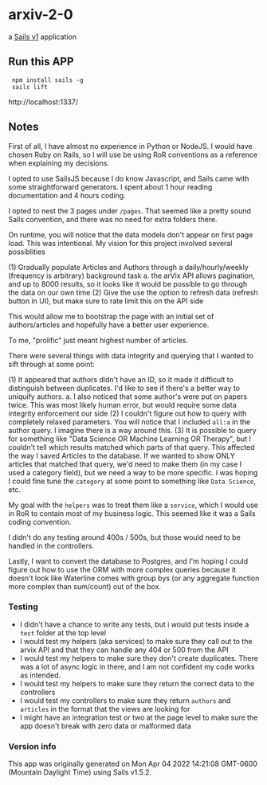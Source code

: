 # arxiv-2-0

a [Sails v1](https://sailsjs.com) application

## Run this APP

```
 npm install sails -g
 sails lift

```

http://localhost:1337/

## Notes

First of all, I have almost no experience in Python or NodeJS. I would have chosen Ruby on Rails, so I will use be using RoR conventions as a reference when explaining my decisions.

I opted to use SailsJS because I do know Javascript, and Sails came with some straightforward generators. I spent about 1 hour reading documentation and 4 hours coding.

I opted to nest the 3 pages under `/pages`. That seemed like a pretty sound Sails convention, and there was no need for extra folders there.

On runtime, you will notice that the data models don't appear on first page load. This was intentional. My vision for this project involved several possiblities

(1) Gradually populate Articles and Authors through a daily/hourly/weekly (frequency is arbitrary) background task
a. the arVix API allows pagination, and up to 8000 results, so it looks like it would be possible to go through the data on our own time
(2) Give the use the option to refresh data (refresh button in UI), but make sure to rate limit this on the API side

This would allow me to bootstrap the page with an initial set of authors/articles and hopefully have a better user experience.

To me, "prolific" just meant highest number of articles.

There were several things with data integrity and querying that I wanted to sift through at some point:

(1) It appeared that authors didn't have an ID, so it made it difficult to distinguish between duplicates. I'd like to see if there's a better way to uniquify authors.
a. I also noticed that some author's were put on papers twice. This was most likely human error, but would require some data integrity enforcement our side
(2) I couldn't figure out how to query with completely relaxed parameters. You will notice that I included `all:a` in the author query. I imagine there is a way around this.
(3) It is possible to query for something like "Data Science OR Machine Learning OR Therapy", but I couldn't tell which results matched which parts of that query. This affected the way I saved Articles to the database. If we wanted to show ONLY articles that matched that query, we'd need to make them (in my case I used a category field), but we need a way to be more specific. I was hoping I could fine tune the `category` at some point to something like `Data Science`, etc.

My goal with the `helpers` was to treat them like a `service`, which I would use in RoR to contain most of my business logic. This seemed like it was a Sails coding convention.

I didn't do any testing around 400s / 500s, but those would need to be handled in the controllers.

Lastly, I want to convert the database to Postgres, and I'm hoping I could figure out how to use the ORM with more complex queries because it doesn't look like Waterline comes with group bys (or any aggregate function more complex than sum/count) out of the box.

### Testing

- I didn't have a chance to write any tests, but i would put tests inside a `test` folder at the top level
- I would test my helpers (aka services) to make sure they call out to the arvix API and that they can handle any 404 or 500 from the API
- I would test my helpers to make sure they don't create duplicates. There was a lot of async logic in there, and I am not confident my code works as intended.
- I would test my helpers to make sure they return the correct data to the controllers
- I would test my controllers to make sure they return `authors` and `articles` in the format that the views are looking for
- I might have an integration test or two at the page level to make sure the app doesn't break with zero data or malformed data

### Version info

This app was originally generated on Mon Apr 04 2022 14:21:08 GMT-0600 (Mountain Daylight Time) using Sails v1.5.2.
